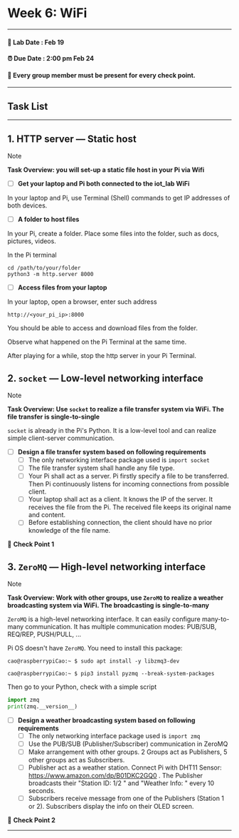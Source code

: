 # Week 6: WiFi

---------------
#### :dizzy: **Lab Date :** Feb 19 
#### :alarm_clock: **Due Date :** 2:00 pm Feb 24   
#### :pencil: Every group member must be present for every check point.
-------------------

## Task List

------------------
## 1. HTTP server — Static host
> [!NOTE]  
> **Task Overview: you will set-up a static file host in your Pi via Wifi**

- [ ] **Get your laptop and Pi both connected to the iot_lab WiFi**

In your laptop and Pi, use Terminal (Shell) commands to get IP addresses of both devices.

- [ ] **A folder to host files**

In your Pi, create a folder. Place some files into the folder, such as docs, pictures, videos.

In the Pi terminal

```shell
cd /path/to/your/folder
python3 -m http.server 8000
```

- [ ] **Access files from your laptop**

In your laptop, open a browser, enter such address

```
http://<your_pi_ip>:8000
```

You should be able to access and download files from the folder.

Observe what happened on the Pi Terminal at the same time.

After playing for a while, stop the http server in your Pi Terminal.



## 2. `socket` — Low-level networking interface
> [!NOTE]  
> **Task Overview: Use ```socket```  to realize a file transfer system via WiFi. The file transfer is single-to-single**

```socket```  is already in the Pi's Python. It is a low-level tool and can realize simple client-server communication.

- [ ] **Design a file transfer system based on following requirements**
  - [ ] The only networking interface package used is ```import socket``` 
  - [ ] The file transfer system shall handle any file type.
  - [ ] Your Pi shall act as a server. Pi firstly specify a file to be transferred. Then Pi continuously listens for incoming connections from possible client.
  - [ ] Your laptop shall act as a client. It knows the IP of the server. It receives the file from the Pi. The received file keeps its original name and content.
  - [ ] Before establishing connection, the client should have no prior knowledge of the file name.

🎉 **Check Point 1**



## 3. `ZeroMQ` — High-level networking interface 
> [!NOTE]  
> **Task Overview: Work with other groups, use ```ZeroMQ```  to realize a weather broadcasting system via WiFi. The broadcasting is single-to-many**

```ZeroMQ```  is a high-level networking interface. It can easily configure many-to-many communication. It has multiple communication modes: PUB/SUB, REQ/REP, PUSH/PULL, ...

Pi OS doesn't have ```ZeroMQ```. You need to install this package:

```shell
cao@raspberrypiCao:~ $ sudo apt install -y libzmq3-dev
```

```shell
cao@raspberrypiCao:~ $ pip3 install pyzmq --break-system-packages
```

Then go to your Python, check with a simple script
```python
import zmq
print(zmq.__version__)
```
- [ ] **Design a weather broadcasting system based on following requirements**
  - [ ] The only networking interface package used is ```import zmq``` 
  - [ ] Use the PUB/SUB (Publisher/Subscriber) communication in ZeroMQ
  - [ ] Make arrangement with other groups. 2 Groups act as Publishers, 5 other groups act as Subscribers. 
  - [ ] Publisher act as a weather station. Connect Pi with DHT11 Sensor:  https://www.amazon.com/dp/B01DKC2GQ0 . The Publisher broadcasts their "Station ID: 1/2 " and "Weather Info: " every 10 seconds.
  - [ ] Subscribers receive message from one of the Publishers (Station 1 or 2).  Subscribers display the info on their OLED screen.

🎉 **Check Point 2**



---
